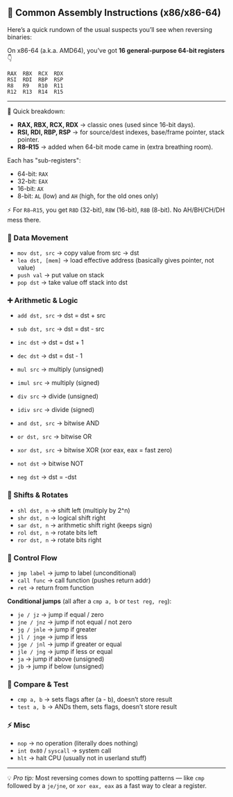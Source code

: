 ## 🔧 Common Assembly Instructions (x86/x86-64)

Here’s a quick rundown of the usual suspects you’ll see when reversing binaries:

On x86-64 (a.k.a. AMD64), you’ve got **16 general-purpose 64-bit registers** 👇

```
RAX  RBX  RCX  RDX
RSI  RDI  RBP  RSP
R8   R9   R10  R11
R12  R13  R14  R15
```

---

📝 Quick breakdown:

* **RAX, RBX, RCX, RDX** → classic ones (used since 16-bit days).
* **RSI, RDI, RBP, RSP** → for source/dest indexes, base/frame pointer, stack pointer.
* **R8–R15** → added when 64-bit mode came in (extra breathing room).

Each has "sub-registers":

* 64-bit: `RAX`
* 32-bit: `EAX`
* 16-bit: `AX`
* 8-bit: `AL` (low) and `AH` (high, for the old ones only)

⚡ For `R8–R15`, you get `R8D` (32-bit), `R8W` (16-bit), `R8B` (8-bit). No AH/BH/CH/DH mess there.

### 📝 Data Movement
- `mov dst, src` → copy value from src → dst  
- `lea dst, [mem]` → load effective address (basically gives pointer, not value)  
- `push val` → put value on stack  
- `pop dst` → take value off stack into dst  

### ➕ Arithmetic & Logic
- `add dst, src` → dst = dst + src  
- `sub dst, src` → dst = dst - src  
- `inc dst` → dst = dst + 1  
- `dec dst` → dst = dst - 1  
- `mul src` → multiply (unsigned)  
- `imul src` → multiply (signed)  
- `div src` → divide (unsigned)  
- `idiv src` → divide (signed)  

- `and dst, src` → bitwise AND  
- `or dst, src` → bitwise OR  
- `xor dst, src` → bitwise XOR (xor eax, eax = fast zero)  
- `not dst` → bitwise NOT  
- `neg dst` → dst = -dst  

### 🔄 Shifts & Rotates
- `shl dst, n` → shift left (multiply by 2^n)  
- `shr dst, n` → logical shift right  
- `sar dst, n` → arithmetic shift right (keeps sign)  
- `rol dst, n` → rotate bits left  
- `ror dst, n` → rotate bits right  

### 🧭 Control Flow
- `jmp label` → jump to label (unconditional)  
- `call func` → call function (pushes return addr)  
- `ret` → return from function  

**Conditional jumps** (all after a `cmp a, b` or `test reg, reg`):  
- `je / jz` → jump if equal / zero  
- `jne / jnz` → jump if not equal / not zero  
- `jg / jnle` → jump if greater  
- `jl / jnge` → jump if less  
- `jge / jnl` → jump if greater or equal  
- `jle / jng` → jump if less or equal  
- `ja` → jump if above (unsigned)  
- `jb` → jump if below (unsigned)  

### 🧪 Compare & Test
- `cmp a, b` → sets flags after (a - b), doesn’t store result  
- `test a, b` → ANDs them, sets flags, doesn’t store result  

### ⚡ Misc
- `nop` → no operation (literally does nothing)  
- `int 0x80` / `syscall` → system call  
- `hlt` → halt CPU (usually not in userland stuff)  

---
💡 *Pro tip:* Most reversing comes down to spotting patterns — like `cmp` followed by a `je/jne`, or `xor eax, eax` as a fast way to clear a register.
